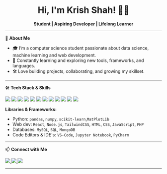 <!-- Hi there, I'm Krish Shah! 👋 -->

<h1 align="center">Hi, I'm Krish Shah! 👨‍💻</h1>
<p align="center">
  <b>Student | Aspiring Developer | Lifelong Learner</b>
</p>

---

🌱 **About Me**

- 🎓 I’m a computer science student passionate about data science, machine learning and web development.
- 🚀 Constantly learning and exploring new tools, frameworks, and languages.
- 🛠️ Love building projects, collaborating, and growing my skillset.

---

🛠 **Tech Stack & Skills**

<p>
  <img src="https://img.shields.io/badge/React-20232A?style=for-the-badge&logo=react&logoColor=61DAFB"/>
  <img src="https://img.shields.io/badge/Node.js-339933?style=for-the-badge&logo=nodedotjs&logoColor=white"/>
  <img src="https://img.shields.io/badge/TailwindCSS-06B6D4?style=for-the-badge&logo=tailwindcss&logoColor=white"/>
  <img src="https://img.shields.io/badge/HTML5-E34F26?style=for-the-badge&logo=html5&logoColor=white"/>
  <img src="https://img.shields.io/badge/CSS3-1572B6?style=for-the-badge&logo=css3&logoColor=white"/>
  <img src="https://img.shields.io/badge/Python-3776AB?style=for-the-badge&logo=python&logoColor=white"/>
  <img src="https://img.shields.io/badge/Javascript-F7DF1E?style=for-the-badge&logo=javascript&logoColor=black"/>
  <img src="https://img.shields.io/badge/Java-007396?style=for-the-badge&logo=java&logoColor=white"/>
  <img src="https://img.shields.io/badge/C++-00599C?style=for-the-badge&logo=c%2B%2B&logoColor=white"/>
  <img src="https://img.shields.io/badge/MySQL-4479A1?style=for-the-badge&logo=mysql&logoColor=white"/>
  <img src="https://img.shields.io/badge/SQL-003B57?style=for-the-badge&logo=postgresql&logoColor=white"/>
  <img src="https://img.shields.io/badge/MongoDB-47A248?style=for-the-badge&logo=mongodb&logoColor=white"/>
</p>

**Libraries & Frameworks:**
- Python: `pandas`, `numpy`, `scikit-learn`,`MatPlotLib`
- Web dev: `React`, `Node.js`, `TailwindCSS`, `HTML`, `CSS`, `JavaScript`, `PHP`
- Databases: `MySQL`, `SQL`, `MongoDB`
- Code Editors & IDE's: `VS-Code`, `Jupyter Notebook`, `PyCharm`
---

📫 **Connect with Me**

<p>
  <a href="https://www.linkedin.com/in/krish-shah-60a0b9239/">
    <img src="https://img.shields.io/badge/LinkedIn-blue?style=for-the-badge&logo=linkedin&logoColor=white"/>
  </a>
  <a href="https://www.instagram.com/_krishhh.19/">
    <img src="https://img.shields.io/badge/Instagram-E4405F?style=for-the-badge&logo=instagram&logoColor=white"/>
  </a>
  <a href="https://krish19.netlify.app/">
    <img src="https://img.shields.io/badge/Portfolio-222222?style=for-the-badge&logo=About.me&logoColor=white"/>
  </a>
</p>

---
